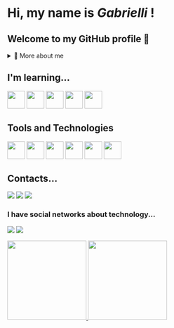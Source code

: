 # Hi, my name is *Gabrielli* ! 
## Welcome to my GitHub profile 👋
  
<details>
  <summary>🧑 More about me</summary>

- 🔭 I’m currently on a journey to build **great** things

- 🌱 I’m currently learning Java.

- 🤝 I’m looking for help with **finding projects to contribute to!**

- 📫 Reach me out at **gabriellidanker9@gmail.com**

</details>

<div class="tenor-gif-embed" data-postid="17761219" data-share-method="host" data-aspect-ratio="1" data-width="100%"><a href="https://tenor.com/view/gato-digitando-cat-kitten-kitty-gif-17761219"></a><a href="https://tenor.com/search/gato-gifs"></a></div> <script type="text/javascript" async src="https://tenor.com/embed.js"></script>
  
</p>

## I'm learning...

<img loading="lazy" src="https://cdn.jsdelivr.net/gh/devicons/devicon/icons/java/java-original.svg" width="40" height="40"> <img loading="lazy" src="https://cdn.jsdelivr.net/gh/devicons/devicon@latest/icons/python/python-original.svg"  width="40" height="40"> <img loading="lazy" src="https://cdn.jsdelivr.net/gh/devicons/devicon@latest/icons/sqlite/sqlite-original-wordmark.svg" width="40" height="40"/> <img loading="lazy" src="https://cdn.jsdelivr.net/gh/devicons/devicon@latest/icons/javascript/javascript-original.svg" width="40" height="40"/> <img loading="lazy" src="https://cdn.jsdelivr.net/gh/devicons/devicon@latest/icons/html5/html5-original.svg" width="40" height="40"/>
          
          
  
</p>

## Tools and Technologies
<img loading="lazy" src="https://cdn.jsdelivr.net/gh/devicons/devicon@latest/icons/vscode/vscode-original.svg" width="40" height="40"/>  <img loading="lazy" src="https://cdn.jsdelivr.net/gh/devicons/devicon@latest/icons/eclipse/eclipse-original.svg" width="40" height="40"/>  <img loading="lazy" src="https://cdn.jsdelivr.net/gh/devicons/devicon@latest/icons/google/google-original.svg" width="40" height="40"/>  <img loading="lazy" src="https://cdn.jsdelivr.net/gh/devicons/devicon@latest/icons/github/github-original.svg" width="40" height="40"/>  <img loading="lazy" src="https://cdn.jsdelivr.net/gh/devicons/devicon@latest/icons/firefox/firefox-original.svg" width="40" height="40"/>  <img loading="lazy" src="https://cdn.jsdelivr.net/gh/devicons/devicon@latest/icons/dbeaver/dbeaver-original.svg" width="40" height="40"/>
          
          
          
           


</p>

## Contacts...
  
<div>
    <a href="https://instagram.com/gabi_danker" target="_blank"><img loading="lazy" src="https://img.shields.io/badge/-Instagram-%23E4405F?style=for-the-badge&logo=instagram&logoColor=white" target="_blank"></a>
    <a href = "mailto:gabriellidanker9@gmail.com"><img loading="lazy" src="https://img.shields.io/badge/Gmail-D14836?style=for-the-badge&logo=gmail&logoColor=white" target="_blank"></a>
    <a href="https://www.linkedin.com/in/gabrielli-danker" target="_blank"><img loading="lazy" src="https://img.shields.io/badge/-LinkedIn-%230077B5?style=for-the-badge&logo=linkedin&logoColor=white" target="_blank"></a>   
</div>

### I have social networks about technology...
<div>
    <a href="https://instagram.com/exploracodigo" target="_blank"><img loading="lazy" src="https://img.shields.io/badge/-Instagram-%23E4405F?style=for-the-badge&logo=instagram&logoColor=white" target="_blank"></a>
    <a href = "mailto:exploracodigo@gmail.com"><img loading="lazy" src="https://img.shields.io/badge/Gmail-D14836?style=for-the-badge&logo=gmail&logoColor=white" target="_blank"></a>
</div>

</p>
<div>
  <a href="https://github.com/seu-usuário-aqui">
  <img loading="lazy" height="180em" src="https://github-readme-stats.vercel.app/api/top-langs/?username=gabsdnker&layout=compact&langs_count=7&theme=dracula"/>
  <img loading="lazy" height="180em" src="https://github-readme-stats.vercel.app/api?username=gabsdnker&show_icons=true&theme=dracula&include_all_commits=true&count_private=true"/>
</div>

